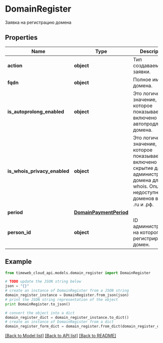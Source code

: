 # DomainRegister

Заявка на регистрацию домена

## Properties
Name | Type | Description | Notes
------------ | ------------- | ------------- | -------------
**action** | **object** | Тип создаваемой заявки. | 
**fqdn** | **object** | Полное имя домена. | 
**is_autoprolong_enabled** | **object** | Это логическое значение, которое показывает, включено ли автопродление домена. | [optional] 
**is_whois_privacy_enabled** | **object** | Это логическое значение, которое показывает, включено ли скрытие данных администратора домена для whois. Опция недоступна для доменов в зонах .ru и .рф. | [optional] 
**period** | [**DomainPaymentPeriod**](DomainPaymentPeriod.md) |  | [optional] 
**person_id** | **object** | ID администратора, на которого регистрируется домен. | 

## Example

```python
from timeweb_cloud_api.models.domain_register import DomainRegister

# TODO update the JSON string below
json = "{}"
# create an instance of DomainRegister from a JSON string
domain_register_instance = DomainRegister.from_json(json)
# print the JSON string representation of the object
print DomainRegister.to_json()

# convert the object into a dict
domain_register_dict = domain_register_instance.to_dict()
# create an instance of DomainRegister from a dict
domain_register_form_dict = domain_register.from_dict(domain_register_dict)
```
[[Back to Model list]](../README.md#documentation-for-models) [[Back to API list]](../README.md#documentation-for-api-endpoints) [[Back to README]](../README.md)


